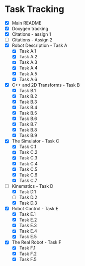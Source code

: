 # Task Tracking

- [x] Main README
- [x] Doxygen tracking
- [x] Citations - assign 1
- [ ] Citations - Assign 2
- [x] Robot Description - Task A
    - [x] Task A.1
    - [x] Task A.2
    - [x] Task A.3
    - [x] Task A.4
    - [x] Task A.5
    - [x] Task A.6

- [x] C++ and 2D Transforms - Task B
    - [x] Task B.1
    - [x] Task B.2
    - [x] Task B.3
    - [x] Task B.4
    - [x] Task B.5
    - [x] Task B.6
    - [x] Task B.7
    - [x] Task B.8
    - [x] Task B.9

- [x] The Simulator - Task C
    - [x] Task C.1
    - [x] Task C.2
    - [x] Task C.3
    - [x] Task C.4
    - [x] Task C.5
    - [x] Task C.6
    - [x] Task C.7

- [ ] Kinematics - Task D
    - [x] Task D.1
    - [ ] Task D.2
    - [x] Task D.3

- [x] Robot Control - Task E
    - [x] Task E.1
    - [x] Task E.2
    - [x] Task E.3
    - [x] Task E.4
    - [x] Task E.5

- [x] The Real Robot - Task F
    - [x] Task F.1
    - [x] Task F.2
    - [x] Task F.5
